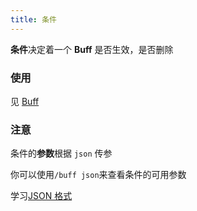 ```yaml
---
title: 条件
---
```



**条件**决定着一个 **Buff** 是否生效，是否删除

### 使用

见 [Buff](https://blog.skillw.com/#sort=buffsystem&doc=Buff/Buff.md)

### 注意

条件的**参数**根据 `json` 传参

你可以使用`/buff json`来查看条件的可用参数

学习[JSON 格式](https://blog.csdn.net/weixin_43881282/article/details/104384999?spm=1001.2101.3001.6650.1&utm_medium=distribute.pc_relevant.none-task-blog-2%7Edefault%7ECTRLIST%7Edefault-1-104384999-blog-121913224.pc_relevant_sortByStrongTime&depth_1-utm_source=distribute.pc_relevant.none-task-blog-2%7Edefault%7ECTRLIST%7Edefault-1-104384999-blog-121913224.pc_relevant_sortByStrongTime&utm_relevant_index=2)
